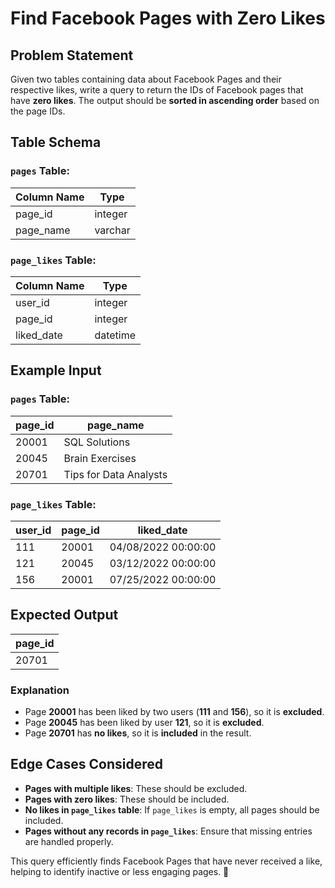 # Find Facebook Pages with Zero Likes

## Problem Statement
Given two tables containing data about Facebook Pages and their respective likes, write a query to return the IDs of Facebook pages that have **zero likes**. The output should be **sorted in ascending order** based on the page IDs.

## Table Schema

### **`pages` Table:**
| Column Name | Type    |
|-------------|--------|
| page_id     | integer |
| page_name   | varchar |

### **`page_likes` Table:**
| Column Name | Type    |
|-------------|--------|
| user_id     | integer |
| page_id     | integer |
| liked_date  | datetime |

## Example Input

### **`pages` Table:**
| page_id | page_name              |
|---------|------------------------|
| 20001   | SQL Solutions          |
| 20045   | Brain Exercises        |
| 20701   | Tips for Data Analysts |

### **`page_likes` Table:**
| user_id | page_id | liked_date          |
|---------|--------|--------------------|
| 111     | 20001  | 04/08/2022 00:00:00 |
| 121     | 20045  | 03/12/2022 00:00:00 |
| 156     | 20001  | 07/25/2022 00:00:00 |

## Expected Output

| page_id |
|---------|
| 20701   |

### **Explanation**
- Page **20001** has been liked by two users (**111** and **156**), so it is **excluded**.
- Page **20045** has been liked by user **121**, so it is **excluded**.
- Page **20701** has **no likes**, so it is **included** in the result.

## **Edge Cases Considered**
- **Pages with multiple likes**: These should be excluded.
- **Pages with zero likes**: These should be included.
- **No likes in `page_likes` table**: If `page_likes` is empty, all pages should be included.
- **Pages without any records in `page_likes`**: Ensure that missing entries are handled properly.

This query efficiently finds Facebook Pages that have never received a like, helping to identify inactive or less engaging pages. 🚀
